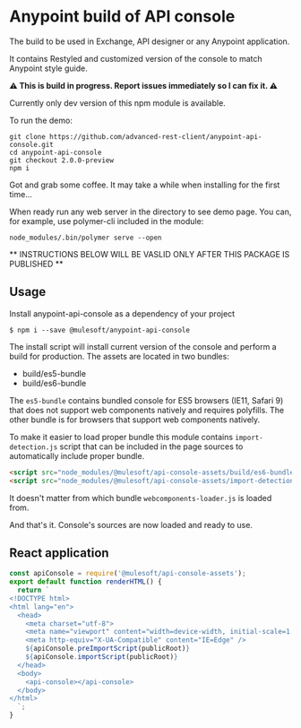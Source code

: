 # Anypoint build of API console

The build to be used in Exchange, API designer or any Anypoint application.

It contains Restyled and customized version of the console to match Anypoint style guide.



**⚠ This is build in progress. Report issues immediately so I can fix it. ⚠**

Currently only dev version of this npm module is available.

To run the demo:

```
git clone https://github.com/advanced-rest-client/anypoint-api-console.git
cd anypoint-api-console
git checkout 2.0.0-preview
npm i
```

Got and grab some coffee. It may take a while when installing for the first time...

When ready run any web server in the directory to see demo page. You can, for example, use polymer-cli included in the module:

```
node_modules/.bin/polymer serve --open
```


  ** INSTRUCTIONS BELOW WILL BE VASLID ONLY AFTER THIS PACKAGE IS PUBLISHED **

## Usage

Install anypoint-api-console as a dependency of your project

```
$ npm i --save @mulesoft/anypoint-api-console
```

The install script will install current version of the console and perform
a build for production. The assets are located in two bundles:

- build/es5-bundle
- build/es6-bundle

The `es5-bundle` contains bundled console for ES5 browsers (IE11, Safari 9)
that does not support web components natively and requires polyfills.
The other bundle is for browsers that support web components natively.

To make it easier to load proper bundle this module contains `import-detection.js`
script that can be included in the page sources to automatically include
proper bundle.

```html
<script src="node_modules/@mulesoft/api-console-assets/build/es6-bundle/webcomponentsjs/webcomponents-loader.js"></script>
<script src="node_modules/@mulesoft/api-console-assets/import-detection.js"></script>
```

It doesn't matter from which bundle `webcomponents-loader.js` is loaded from.

And that's it. Console's sources are now loaded and ready to use.

## React application

```js
const apiConsole = require('@mulesoft/api-console-assets');
export default function renderHTML() {
  return `
<!DOCTYPE html>
<html lang="en">
  <head>
    <meta charset="utf-8">
    <meta name="viewport" content="width=device-width, initial-scale=1.0">
    <meta http-equiv="X-UA-Compatible" content="IE=Edge" />
    ${apiConsole.preImportScript(publicRoot)}
    ${apiConsole.importScript(publicRoot)}
  </head>
  <body>
    <api-console></api-console>
  </body>
</html>
  `;
}
```
